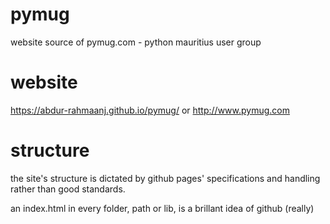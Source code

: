 # pymug
website source of pymug.com - python mauritius user group

# website
https://abdur-rahmaanj.github.io/pymug/ or http://www.pymug.com

# structure
the site's structure is dictated by github pages' specifications and handling rather than good standards.

an index.html in every folder, path or lib, is a brillant idea of github (really)
